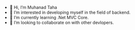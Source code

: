 - 👋 Hi, I’m Muhanad Taha
- 👀 I’m interested in developing myself in the field of backend.
- 🌱 I’m currently learning .Net MVC Core.
- 💞️ I’m looking to collaborate on with other devlopers.


<!---
MuhanadTaha/MuhanadTaha is a ✨ special ✨ repository because its `README.md` (this file) appears on your GitHub profile.
You can click the Preview link to take a look at your changes.
--->
